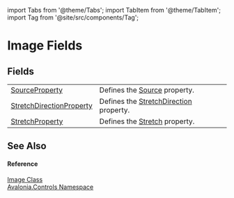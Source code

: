 import Tabs from '@theme/Tabs'; 
import TabItem from '@theme/TabItem'; 
import Tag from '@site/src/components/Tag'; 

# Image Fields




## Fields
<table>
<tr>
<td><a href="F_Avalonia_Controls_Image_SourceProperty">SourceProperty</a></td>
<td>Defines the <a href="P_Avalonia_Controls_Image_Source">Source</a> property.</td>
</tr>
<tr>
<td><a href="F_Avalonia_Controls_Image_StretchDirectionProperty">StretchDirectionProperty</a></td>
<td>Defines the <a href="P_Avalonia_Controls_Image_StretchDirection">StretchDirection</a> property.</td>
</tr>
<tr>
<td><a href="F_Avalonia_Controls_Image_StretchProperty">StretchProperty</a></td>
<td>Defines the <a href="P_Avalonia_Controls_Image_Stretch">Stretch</a> property.</td>
</tr>
</table>

## See Also


#### Reference
<a href="T_Avalonia_Controls_Image">Image Class</a>  
<a href="N_Avalonia_Controls">Avalonia.Controls Namespace</a>  
